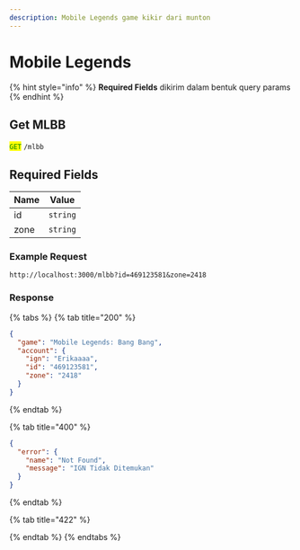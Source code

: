```yaml
---
description: Mobile Legends game kikir dari munton
---
```


# Mobile Legends

{% hint style="info" %}
**Required Fields** dikirim dalam bentuk query params
{% endhint %}

## Get MLBB

<mark style="color:green;">`GET`</mark> `/mlbb`

## Required Fields

| Name | Value    |
| ---- | -------- |
| id   | `string` |
| zone | `string` |

### Example Request

```
http://localhost:3000/mlbb?id=469123581&zone=2418
```

### Response

{% tabs %}
{% tab title="200" %}
```json
{
  "game": "Mobile Legends: Bang Bang",
  "account": {
    "ign": "Erikaaaa",
    "id": "469123581",
    "zone": "2418"
  }
}
```
{% endtab %}

{% tab title="400" %}
```json
{
  "error": {
    "name": "Not Found",
    "message": "IGN Tidak Ditemukan"
  }
}
```
{% endtab %}

{% tab title="422" %}

{% endtab %}
{% endtabs %}

